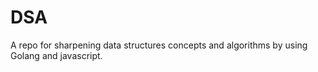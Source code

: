 # DSA
A repo for sharpening data structures concepts and algorithms by using Golang and javascript.
